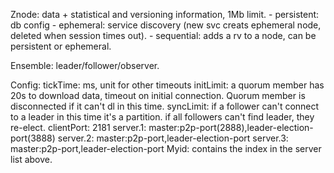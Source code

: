 Znode: data + statistical and versioning information, 1Mb limit.
    - persistent: db config
    - ephemeral: service discovery (new svc creats ephemeral node, deleted when session times out).
    - sequential: adds a rv to a node, can be persistent or ephemeral.

Ensemble: leader/follower/observer.

Config:
    tickTime: ms, unit for other timeouts
    initLimit: a quorum member has 20s to download data, timeout on initial connection. Quorum member is disconnected if it can't dl in this time.
    syncLimit: if a follower can't connect to a leader in this time it's a partition. if all followers can't find leader, they re-elect.
    clientPort: 2181
    server.1: master:p2p-port(2888),leader-election-port(3888)
    server.2: master:p2p-port,leader-election-port
    server.3: master:p2p-port,leader-election-port
Myid:
    contains the index in the server list above.
